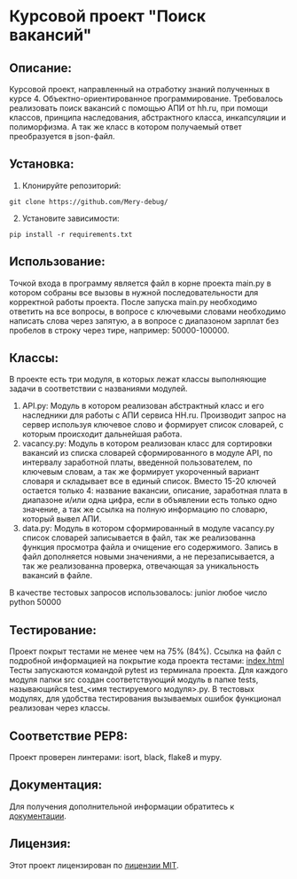 # Курсовой проект "Поиск вакансий"

## Описание:

Курсовой проект, направленный на отработку знаний полученных в курсе 4. Объектно-ориентированное программирование.
Требовалось реализовать поиск вакансий с помощью АПИ от hh.ru, при помощи классов, принципа наследования, абстрактного 
класса, инкапсуляции и полиморфизма. А так же класс в котором получаемый ответ преобразуется в json-файл. 

## Установка:

1. Клонируйте репозиторий:
```
git clone https://github.com/Mery-debug/
```
2. Установите зависимости:
```
pip install -r requirements.txt
```
## Использование:

Точкой входа в программу является файл в корне проекта main.py в котором собраны все вызовы в нужной последовательности 
для корректной работы проекта. После запуска main.py необходимо ответить на все вопросы, в вопросе с ключевыми словами 
необходимо написать слова через запятую, а в вопросе с диапазоном зарплат без пробелов в строку через тире, например:
50000-100000.

## Классы:

В проекте есть три модуля, в которых лежат классы выполняющие задачи в соответствии с названиями модулей.
1. API.py:
    Модуль в котором реализован абстрактный класс и его наследники для работы с АПИ сервиса HH.ru. Производит запрос на 
сервер используя ключевое слово и формирует список словарей, с которым происходит дальнейшая работа.
2. vacancy.py:
    Модуль в котором реализован класс для сортировки вакансий из списка словарей сформированного в модуле API, по 
интервалу заработной платы, введенной пользователем, по ключевым словам, а так же формирует укороченный вариант словаря 
и складывает все в единый список. Вместо 15-20 ключей остается только 4: название вакансии, описание, заработная плата в 
диапазоне и/или одна цифра, если в объявлении есть только одно значение, а так же ссылка на полную информацию по словарю, 
который вывел АПИ.
3. data.py: 
    Модуль в котором сформированный в модуле vacancy.py список словарей записывается в файл, так же реализованна функция 
просмотра файла и очищение его содержимого. Запись в файл дополняется новыми значениями, а не перезаписывается, а так же 
реализованна проверка, отвечающая за уникальность вакансий в файле.

В качестве тестовых запросов использовалось:
junior
любое число
python
50000

## Тестирование:

Проект покрыт тестами не менее чем на 75% (84%). 
Ссылка на файл с подробной информацией на покрытие кода проекта тестами: [index.html](index.html)
Тесты запускаются командой pytest из терминала проекта.
Для каждого модуля папки src создан соответствующий модуль в папке tests, называющийся test_<имя тестируемого модуля>.py.
В тестовых модулях, для удобства тестирования вызываемых ошибок функционал реализован через классы.

## Соответствие PEP8:

Проект проверен линтерами: isort, black, flake8 и mypy.

## Документация:

Для получения дополнительной информации обратитесь к [документации](docs/README.md).

## Лицензия:

Этот проект лицензирован по [лицензии MIT](LICENSE).